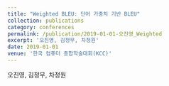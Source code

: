 ```yaml
---
title: "Weighted BLEU: 단어 가중치 기반 BLEU"
collection: publications
category: conferences
permalink: /publication/2019-01-01-오진영_Weighted
excerpt: '오진영, 김정무, 차정원'
date: 2019-01-01
venue: '한국 컴퓨터 종합학술대회(KCC)'
---
```

오진영, 김정무, 차정원
